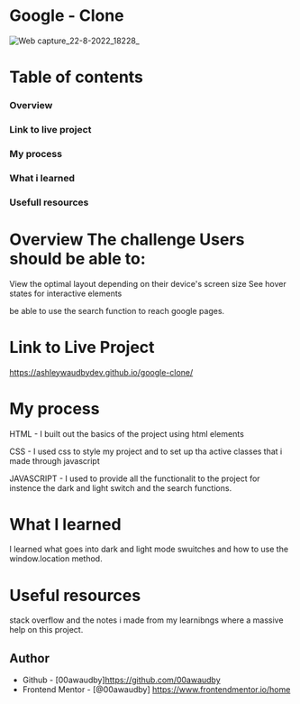 # Google - Clone


![Web capture_22-8-2022_18228_](https://user-images.githubusercontent.com/84845712/185978049-08dc0e20-1ae7-4dd5-a866-48fb44689b34.jpeg)



# Table of contents
###  Overview
###  Link to live project
###  My process
###  What i learned
###  Usefull resources



# Overview The challenge Users should be able to:

View the optimal layout depending on their device's screen size See hover states for interactive elements

be able to use the search function to reach google pages.


# Link to Live Project 
https://ashleywaudbydev.github.io/google-clone/



# My process 

HTML - I built out the basics of the project using html elements 

CSS - I used css to style my project and to set up tha active classes that i made through javascript

JAVASCRIPT - I used to provide all the functionalit to the project for instence the dark and light switch and the search functions.


# What I learned
I learned what goes into dark and light mode swuitches and how to use the window.location method.




# Useful resources 

stack overflow and the notes i made from my learnibngs where a massive help on this project.




## Author

- Github - [00awaudby]https://github.com/00awaudby
- Frontend Mentor - [@00awaudby] https://www.frontendmentor.io/home

